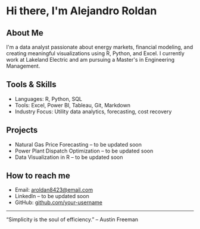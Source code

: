 # Hi there, I'm Alejandro Roldan

## About Me
I'm a data analyst passionate about energy markets, financial modeling, and creating meaningful visualizations using R, Python, and Excel. I currently work at Lakeland Electric and am pursuing a Master's in Engineering Management.

## Tools & Skills
- Languages: R, Python, SQL  
- Tools: Excel, Power BI, Tableau, Git, Markdown  
- Industry Focus: Utility data analytics, forecasting, cost recovery

## Projects
- Natural Gas Price Forecasting – to be updated soon  
- Power Plant Dispatch Optimization – to be updated soon  
- Data Visualization in R – to be updated soon

## How to reach me
- Email: aroldan8423@email.com  
- LinkedIn – to be updated soon  
- GitHub: [github.com/your-username](https://github.com/your-username)

---

“Simplicity is the soul of efficiency.” – Austin Freeman
